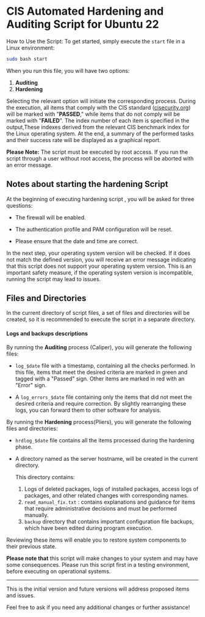 # CIS Automated Hardening and Auditing Script for Ubuntu 22




How to Use the Script:
To get started, simply execute the `start` file in a Linux environment:

```bash
sudo bash start
```


When you run this file, you will have two options:

1. **Auditing**
2. **Hardening**

Selecting the relevant option will initiate the corresponding process. During the execution, all items that comply with the CIS standard ([cisecurity.org]()) 
will be marked with "**PASSED**," while items that do not comply will be marked with "**FAILED**".
The index number of each item is specified in the output,These indexes derived from the relevant CIS benchmark index for the Linux operating system.
At the end, a summary of the performed tasks and their success rate will be displayed as a graphical report.

**Please Note:** The script must be executed by root access. If you run the script through a user without root access, the process will be aborted with an error message.
 
 
## Notes about starting the hardening Script

At the beginning of executing hardening script , you will be asked for three questions:

- The firewall will be enabled.
  
- The authentication profile and PAM configuration will be reset.
  
- Please ensure that the date and time are correct.
  

In the next step, your operating system version will be checked. If it does not match the defined version, you will receive an error message indicating that this script does not support your operating system version.
This is an important safety measure, if the operating system version is incompatible, running the script may lead to issues.

## Files and Directories

In the current directory of script files, a set of files and directories will be created, so it is recommended to execute the script in a separate directory.


#### Logs and backups descriptions

By running the **Auditing** process (Caliper), you will generate the following files:

- `log_$date` file with a timestamp, containing all the checks performed. In this file, items that meet the desired criteria are marked in green and tagged with a "Passed" sign. Other items are marked in red with an "Error" sign.
  
- A `log_errors_$date` file containing only the items that did not meet the desired criteria and require correction. By slightly rearranging these logs, you can forward them to other software for analysis.
  

By running the **Hardening** process(Pliers), you will generate the following files and directories:

- `hrdlog_$date` file contains all the items processed during the hardening phase.
  
- A directory named as the server hostname, will be created in the current directory.
  
  This directory contains:
  
  1. Logs of deleted packages, logs of installed packages, access logs of packages, and other related changes with corresponding names.
  2. `read_manual_fix.txt` : contains explanations and guidance for items that require administrative decisions and must be performed manually.
  3. `backup` directory that contains important configuration file backups, which have been edited during program execution.

Reviewing these items will enable you to restore system components to their previous state.

**Please note that** this script will make changes to your system and may have some consequences. Please run this script first in a testing environment, before executing on operational systems.

---

This is the initial version and future versions will address proposed items and issues.

Feel free to ask if you need any additional changes or further assistance!
